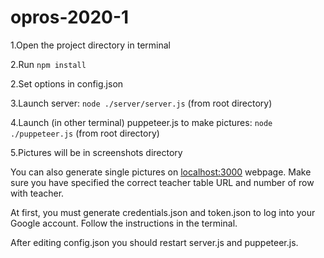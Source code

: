 # opros-2020-1

1.Open the project directory in terminal

2.Run ```npm install```

2.Set options in config.json

3.Launch server: ```node ./server/server.js``` (from root directory)

4.Launch (in other terminal) puppeteer.js to make pictures: ```node ./puppeteer.js``` (from root directory)

5.Pictures will be in screenshots directory

You can also generate single pictures on [localhost:3000]() webpage. Make sure you have specified the correct teacher table URL and number of row with teacher.

At first, you must generate credentials.json and token.json to log into your Google account. Follow the instructions in the terminal.

After editing config.json you should restart server.js and puppeteer.js.
